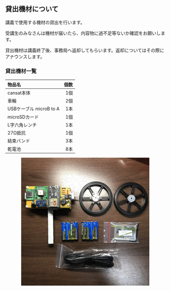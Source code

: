 ## 貸出機材について

講義で使用する機材の貸出を行います。

受講生のみなさんは機材が届いたら、内容物に過不足等ないか確認をお願いします。

貸出機材は講義終了後、事務局へ返却してもらいます。返却についてはその際にアナウンスします。

### 貸出機材一覧

|物品名|個数|
|:---|---:|
|cansat本体|1個|
|車輪|2個|
|USBケーブル microB to A|1本|
|microSDカード|1個|
|L字六角レンチ|1本|
|27Ω抵抗|1個|
|結束バンド|3本|
|乾電池|8本|

<div align="center">
<img src="../img/item.JPG" width="80%">
</div>
